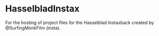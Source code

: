 # HasselbladInstax
For the hosting of project files for the Hasselblad Instaxback created by @SurfingMonkFilm (insta). 
